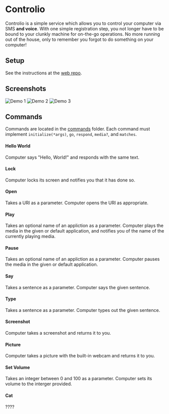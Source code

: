# Controlio

Controlio is a simple service which allows you to control your computer via SMS **and voice**. With one simple registration step, you not longer have to be bound to your clunkly machine for on-the-go operations. No more running out of the house, only to remember you forgot to do something on your computer!

## Setup

See the instructions at the [web repo](https://github.com/Controlio/controlio_web).

## Screenshots

![Demo 1](http://cl.ly/XtPg/IMG_1775.PNG)
![Demo 2](http://cl.ly/XsQQ/IMG_1776.PNG)
![Demo 3](http://cl.ly/XsJy/IMG_1777.PNG)

## Commands

Commands are located in the [commands](commands/) folder. Each command must implement `initialize(*args)`, `go`, `respond`, `media?`, and `matches`.

#### Hello World

Computer says "Hello, World!" and responds with the same text.

#### Lock

Computer locks its screen and notifies you that it has done so.

#### Open

Takes a URI as a parameter. Computer opens the URI as appropriate.

#### Play

Takes an optional name of an appliction as a parameter. Computer plays the media in the given or default application, and notifies you of the name of the currently playing media.

#### Pause

Takes an optional name of an appliction as a parameter. Computer pauses the media in the given or default application.

#### Say

Takes a sentence as a parameter. Computer says the given sentence.

#### Type

Takes a sentence as a parameter. Computer types out the given sentence.

#### Screenshot

Computer takes a screenshot and returns it to you.

#### Picture

Computer takes a picture with the built-in webcam and returns it to you.

#### Set Volume

Takes an integer between 0 and 100 as a parameter. Computer sets its volume to the interger provided.

#### Cat

????
